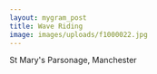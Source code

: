 ```yaml
---
layout: mygram_post
title: Wave Riding
image: images/uploads/f1000022.jpg
---
```


St Mary's Parsonage, Manchester
